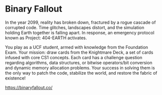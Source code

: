 # Binary Fallout

In the year 2099, reality has broken down, fractured by a rogue cascade of corrupted code. Time glitches, landscapes distort, and the simulation holding Earth together is falling apart. In response, an emergency protocol known as Project: 404-EARTH activates.

You play as a UCF student, armed with knowledge from the Foundation Exam. Your mission: draw cards from the Knightmare Deck, a set of cards infused with core CS1 concepts. Each card has a challenge question regarding algorithms, data structures, or bitwise operators/bit conversion and dynamic memory allocation problems. Your success in solving them is the only way to patch the code, stabilize the world, and restore the fabric of existence!

https://binaryfallout.co/
